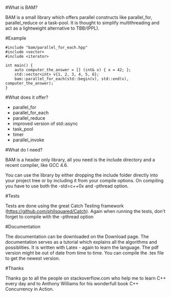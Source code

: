 #What is BAM?

BAM is a small library which offers parallel constructs like parallel_for, parallel_reduce or a task-pool.
It is thought to simplify multithreading and act as a lightweight alternative to TBB/(PPL). 

#Example

    #include "bam/parallel_for_each.hpp"
    #include <vector>
    #include <iterator>

    int main() {
        auto computer_the_answer = [] (int& x) { x = 42; };
        std::vector<int> v{1, 2, 3, 4, 5, 6};
        bam::parallel_for_each(std::begin(v), std::end(v), computer_the_answer);
    }

#What does it offer?

 - parallel_for
 - parallel_for_each
 - parallel_reduce
 - improved version of std::async
 - task_pool
 - timer
 - parallel_invoke

#What do I need?

BAM is a header only library, all you need is the include directory and a recent compiler, like GCC 4.6.

You can use the library by either dropping the include folder directly into your project tree or by including it from your compile options.
On compiling you have to use both the -std=c++0x and -pthread option.

#Tests

Tests are done using the great Catch Testing framework (https://github.com/philsquared/Catch). Again when running the tests, don't forget to compile with the -pthread option

#Documentation

The documentation can be downloaded on the Download page. The documentation serves as a tutorial which explains all the algorithms and possiblities. It is written with Latex - again to learn the language. The pdf version might be out of date from time to time. You can compile the .tex file to get the newest version.

#Thanks

Thanks go to all the people on stackoverflow.com who help me to learn C++ every day and to Anthony Williams for his wonderfull book C++ Concurrency in Action.
